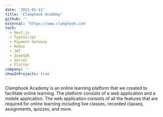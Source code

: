 ```yaml
---
date: '2021-01-11'
title: 'Clamphook Academy'
github: ''
external: 'https://www.clamphook.com'
tech:
  - Next.js
  - TypeScript
  - Payment Gateway
  - Redux
  - JWT
  - ZoomSDK
  - Vercel
  - Flutter
company: ''
showInProjects: true
---
```


Clamphook Academy is an online learning platform that we created to facilitate online learning.
The platform consists of a web application and a mobile application. The web application consists of all the features that are required for online learning including live classes, recorded classes, assignments, quizzes, and more.
